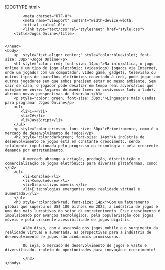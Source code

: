 !DOCTYPE html>
<html lang="pt-BR">
    <head>        
        
            <meta charset="UTF-8">
            <meta name="viewport" content="width=device-width,
            initial-scale=1.0">
            <link type="text/css"rel="stylesheet" href="style.css">
        <title>Jogos Online</title>


    </head>
    <body>
        <p  style="text-align: center;" style="color:blueviolet; font-size: 30px">Jogos Online</p>
        <h1 style="color: red; font-size: 14px;">Na informática, o jogo online é um tipo de jogo eletrônico (videojogo) jogados via Internet, onde um jogador com um computador, vídeo game, gadgets, televisão ou outros tipos de aparelhos eletrônicos conectado à rede, pode jogar com outros jogadores sem que ambos precisem estar no mesmo ambiente. Sem sair de casa, o jogador pode desafiar em tempo real adversários que estejam em outros lugares do mundo (como se estivessem lado a lado), abrindo novas perspectivas de diversão.</h1>
        <p style="color: green; font-size: 30px;">Linguagens mais usadas para programar Jogos Online</p>
        <ul>
           <li>C++</li>
           <li>C#</li>
           <li>JavaScript</li>
        </ul>
        <p style="color:crimson; font-size: 30px">Primeiramente, como é o mercado de desenvolvimento de jogos?</p>
        <h2 style="color:darkgreen; font-size: 14px">A indústria de desenvolvimento de jogos está em constante crescimento, sendo totalmente impulsionada pelo progresso da tecnologia e pela crescente demanda por entretenimento. 

            O mercado abrange a criação, produção, distribuição e comercialização de jogos eletrônicos para diversas plataformas, como:</h2>
        <ul>
            <li>Consoles</li>
            <li>Computadores</li>
            <li>Dispositivos móveis </li>
            <li>E tecnologias emergentes como realidade virtual e aumentada.</li>
        </ul>
        <h3 style="color:darkred; font-size: 14px">Com um faturamento global que superou os US$ 180 bilhões em 2022, a indústria de jogos é uma das mais lucrativas do setor de entretenimento. Esse crescimento é impulsionado por avanços tecnológicos, pela popularização dos jogos móveis e pela crescente acessibilidade de jogos digitais.
            
            Além disso, com a ascensão dos jogos mobile e o surgimento da realidade virtual e aumentada, as perspectivas para a indústria de desenvolvimento de jogos são ainda mais promissoras.
            
            Ou seja, o mercado de desenvolvimento de jogos é vasto e diversificado, repleto de oportunidades para inovação e crescimento!
            
            </h3>
    </body>


</html>
